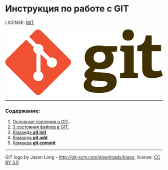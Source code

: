 # Инструкция по работе с GIT


LICENSE: [MIT](license.md)

![git-logo](assets/git-logo.png)

---
### Содержание:

1. [Основные сведения о GIT.](contents/about_GIT.md)
2. [3 состояния файлов в GIT.](contents/state_of_documents.md)
3. [Команда **git init**](contents/git_init.md)
4. [Команда **git add**](contents/git_add.md)
5. [Команда **git commit**](contents/git_commit.md)

---

GIT logo by Jason Long - http://git-scm.com/downloads/logos,
license: [CC BY 3.0](https://creativecommons.org/licenses/by/3.0/)